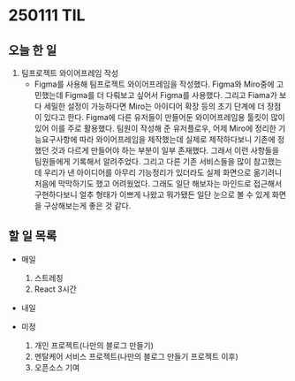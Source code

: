 # 250111 TIL
## 오늘 한 일
1. 팀프로젝트 와이어프레임 작성
    - Figma를 사용해 팀프로젝트 와이어프레임을 작성했다. Figma와 Miro중에 고민했는데 Figma를 더 다뤄보고 싶어서 Figma를 사용했다. 그리고 Fiama가 보다 세밀한 설정이 가능하다면 Miro는 아이디어 확장 등의 초기 단계에 더 장점이 있다고 한다. Figma에 다른 유저들이 만들어둔 와이어프레임용 툴킷이 많이 있어 이를 주로 활용했다. 팀원이 작성해 준 유저플로우, 어제 Miro에 정리한 기능요구사항에 따라 와이어프레임을 제작했는데 실제로 제작하다보니 기존에 정했던 것과 다르게 만들어야 하는 부분이 일부 존재했다. 그래서 이런 사항들을 팀원들에게 기록해서 알려주었다. 그리고 다른 기존 서비스들을 많이 참고했는데 우리가 낸 아이디어를 아무리 기능정리가 있더라도 실제 화면으로 옮기려니 처음에 막막하기도 했고 어려웠었다. 그래도 일단 해보자는 마인드로 접근해서 구현하다보니 얼추 형태가 이쁘게 나왔고 뭐가됐든 일단 눈으로 볼 수 있게 화면을 구상해보는게 좋은 것 같다.



## 할 일 목록
  - 매일
    1. 스트레칭
    2. React 3시간

  - 내일


  - 미정
    1. 개인 프로젝트(나만의 블로그 만들기)
    2. 멘탈케어 서비스 프로젝트(나만의 블로그 만들기 프로젝트 이후)
    3. 오픈소스 기여